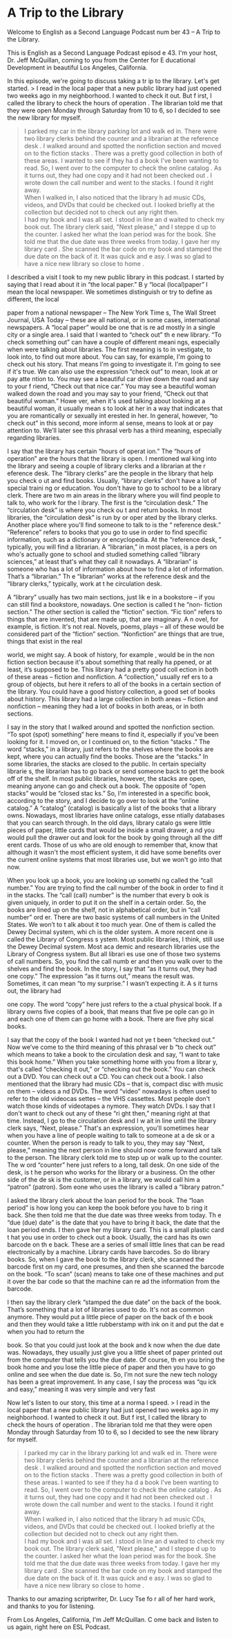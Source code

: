 # A Trip to the Library

Welcome to English as a Second Language Podcast num ber 43 – A Trip to the Library. 

This is English as a Second Language Podcast episod e 43. I'm your host, Dr. Jeff McQuillan, coming to you from the Center for E ducational Development in beautiful Los Angeles, California. 

In this episode, we're going to discuss taking a tr ip to the library. Let's get started.  > I read in the local paper that a new public library  had just opened two weeks ago in my neighborhood. I wanted to check it out. But f irst, I called the library to check the hours  of  operation . The librarian  told me that they were open Monday through Saturday from 10 to 6, so I decided to see the new library for myself.  
> I parked my car in the library parking lot and walk ed in. There were two library clerks  behind the counter and a librarian at the reference  desk . I walked around and spotted the nonfiction  section and moved on to the fiction  stacks . There was a pretty good collection  in both of these areas. I wanted to see if they ha d a book I've been wanting to read. So, I went over to the computer to check the online catalog . As it turns out, they had one copy  and it had not been checked out . I wrote down the call  number  and went to the stacks. I found it right away.  
> When I walked in, I also noticed that the library h ad music CDs, videos, and DVDs that could be checked out. I looked briefly at  the collection but decided not to check out any right then.  
> I had my book and I was all set. I stood in line an d waited to check my book out. The library clerk said, "Next please," and I steppe d up to the counter. I asked her what the loan  period  was for the book. She told me that the due  date  was three weeks from today. I gave her my library  card . She scanned the bar  code  on my book and stamped  the due date on the back of it. It was quick and e asy. I was so glad to have a nice new library so close to home .

I described a visit I took to my new public library  in this podcast. I started by saying that I read about it in “the local paper.” B y “local (local)paper” I mean the local newspaper. We sometimes distinguish or try to  define as different, the local  

paper from a national newspaper – The New York Time s, The Wall Street Journal, USA Today – these are all national, or in some cases, international newspapers. A “local paper” would be one that is re ad mostly in a single city or a single area. I said that I wanted to “check out” th e new library. “To check something out” can have a couple of different meani ngs, especially when were talking about libraries. The first meaning is to in vestigate, to look into, to find out more about. You can say, for example, I'm going to check out his story. That means I'm going to investigate it. I'm going to see  if it's true. We can also use the expression “check out” to mean, look at or pay atte ntion to. You may see a beautiful car drive down the road and say to your f riend, “Check out that nice car.” You may see a beautiful woman walked down the  road and you may say to your friend, “Check out that beautiful woman.” Howe ver, when it's used talking about looking at a beautiful woman, it usually mean s to look at her in a way that indicates that you are romantically or sexually int erested in her. In general, however, “to check out” in this second, more inform al sense, means to look at or pay attention to. We’ll later see this phrasal verb  has a third meaning, especially regarding libraries.  

I say that the library has certain “hours of operat ion.” The “hours of operation” are the hours that the library is open. I mentioned wal king into the library and seeing a couple of library clerks and a librarian at the r eference desk. The “library clerks” are the people in the library that help you check o ut and find books. Usually, “library clerks” don't have a lot of special traini ng or education. You don't have to go to school to be a library clerk. There are two m ain areas in the library where you will find people to talk to, who work for the l ibrary. The first is the “circulation desk.” The “circulation desk” is where you check ou t and return books. In most libraries, the “circulation desk” is run by or oper ated by the library clerks. Another place where you'll find someone to talk to is the “ reference desk.” “Reference” refers to books that you go to use in order to find  specific information, such as a dictionary or encyclopedia. At the “reference desk, ” typically, you will find a librarian. A “librarian,” in most places, is a pers on who's actually gone to school and studied something called “library sciences,” at  least that's what they call it nowadays. A “librarian” is someone who has a lot of  information about how to find a lot of information. That’s a “librarian.” Th e “librarian” works at the reference desk and the “library clerks,” typically, work at t he circulation desk.  

A “library” usually has two main sections, just lik e in a bookstore – if you can still find a bookstore, nowadays. One section is called t he “non- fiction section.” The other section is called the “fiction” section. “Fic tion” refers to things that are invented, that are made up, that are imaginary. A n ovel, for example, is fiction. It's not real. Novels, poems, plays – all of these would be considered part of the “fiction” section. “Nonfiction” are things that are  true, things that exist in the real  

world, we might say. A book of history, for example , would be in the non fiction section because it's about something that really ha ppened, or at least, it’s supposed to be. This library had a pretty good coll ection in both of these areas – fiction and nonfiction. A “collection,” usually ref ers to a group of objects, but here it refers to all of the books in a certain section of the library. You could have a good history collection, a good set of books about history. This library had a large collection in both areas – fiction and nonfiction –  meaning they had a lot of books in both areas, or in both sections.  

I say in the story that I walked around and spotted  the nonfiction section. “To spot (spot) something” here means to find it, especially  if you've been looking for it. I moved on, or I continued on, to the fiction “stacks .” The word “stacks,” in a library, just refers to the shelves where the books  are kept, where you can actually find the books. Those are the “stacks.” In  some libraries, the stacks are closed to the public. In certain specialty librarie s, the librarian has to go back or send someone back to get the book off of the shelf.  In most public libraries, however, the stacks are open, meaning anyone can go  and check out a book. The opposite of “open stacks” would be “closed stac ks.” So, I'm interested in a specific book, according to the story, and I decide  to go over to look at the “online catalog.” A “catalog” (catalog) is basically a list  of the books that a library owns. Nowadays, most libraries have online catalogs, esse ntially databases that you can search through. In the old days, library catalo gs were little pieces of paper, little cards that would be inside a small drawer, a nd you would pull the drawer out and look for the book by going through all the diff erent cards. Those of us who are old enough to remember that, know that although  it wasn't the most efficient system, it did have some benefits over the current online systems that most libraries use, but we won't go into that now. 

When you look up a book, you are looking up somethi ng called the “call number.” You are trying to find the call number of the book in order to find it in the stacks. The “call (call) number” is the number that every b ook is given uniquely, in order to put it on the shelf in a certain order. So, the books are lined up on the shelf, not in alphabetical order, but in “call number” ord er. There are two basic systems of call numbers in the United States. We won’t to t alk about it too much year. One of them is called the Dewey Decimal system, whi ch is the older system. A more recent one is called the Library of Congress s ystem. Most public libraries, I think, still use the Dewey Decimal system. Most aca demic and research libraries use the Library of Congress system. But all librari es use one of those two systems of call numbers. So, you find the call numb er and then you walk over to the shelves and find the book. In the story, I say that “as it turns out, they had one copy.” The expression “as it turns out,” means the result was. Sometimes, it can mean “to my surprise.” I wasn't expecting it. A s it turns out, the library had  

one copy. The word “copy” here just refers to the a ctual physical book. If a library owns five copies of a book, that means that five pe ople can go in and each one of them can go home with a book. There are five phy sical books.  

I say that the copy of the book I wanted had not ye t been “checked out.” Now we’ve come to the third meaning of this phrasal ver b “to check out” which means to take a book to the circulation desk and say, “I want to take this book home.” When you take something home with you from a librar y, that's called “checking it out,” or “checking out the book.” You can check out  a DVD. You can check out a CD. You can check out a book. I also mentioned that  the library had music CDs – that is, compact disc with music on them – videos a nd DVDs. The word “video” nowadays is often used to refer to the old videocas settes – the VHS cassettes. Most people don't watch those kinds of videotapes a nymore. They watch DVDs. I say that I don't want to check out any of these “ri ght then,” meaning right at that time. Instead, I go to the circulation desk and I w ait in line until the library clerk says, “Next, please.” That's an expression, you'll sometimes hear when you have a line of people waiting to talk to someone at a de sk or a counter. When the person is ready to talk to you, they may say “Next,  please,” meaning the next person in line should now come forward and talk to the person. The library clerk told me to step up or walk up to the counter. The w ord “counter” here just refers to a long, tall desk. On one side of the desk, is t he person who works for the library or a  business. On the other side of the de sk is the customer, or in a library, we would call him a “patron” (patron). Som eone who uses the library is called a “library patron.” 

I asked the library clerk about the loan period for  the book. The “loan period” is how long you can keep the book before you have to b ring it back. She then told me that the due date was three weeks from today. Th e “due (due) date” is the date that you have to bring it back, the date that the loan period ends. I then gave her my library card. This is a small plastic card t hat you use in order to check out a book. Usually, the card has its own barcode on th e back. These are a series of small little lines that can be read electronically by a machine. Library cards have barcodes. So do library books. So, when I gave the book to the library clerk, she scanned the barcode first on my card, one presumes,  and then she scanned the barcode on the book. “To scan” (scan) means to take  one of these machines and put it over the bar code so that the machine can re ad the information from the barcode.  

I then say the library clerk “stamped the due date”  on the back of the book. That’s something that a lot of libraries used to do. It's not as common anymore. They would put a little piece of paper on the back of th e book and then they would take a little rubberstamp with ink on it and put the dat e when you had to return the  

book. So that you could just look at the book and k now when the due date was. Nowadays, they usually just give you a little sheet  of paper printed out from the computer that tells you the due date. Of course, th en you bring the book home and you lose the little piece of paper and then you  have to go online and see when the due date is. So, I’m not sure the new tech nology has been a great improvement. In any case, I say the process was “qu ick and easy,” meaning it was very simple and very fast  

Now let's listen to our story, this time at a norma l speed.  > I read in the local paper that a new public library  had just opened two weeks ago in my neighborhood. I wanted to check it out. But f irst, I called the library to check the hours  of  operation . The librarian  told me that they were open Monday through Saturday from 10 to 6, so I decided to see the new library for myself.  
> I parked my car in the library parking lot and walk ed in. There were two library clerks  behind the counter and a librarian at the reference  desk . I walked around and spotted the nonfiction  section and moved on to the fiction  stacks . There was a pretty good collection  in both of these areas. I wanted to see if they ha d a book I've been wanting to read. So, I went over to the computer to check the online catalog . As it turns out, they had one copy  and it had not been checked out . I wrote down the call  number  and went to the stacks. I found it right away.  
> When I walked in, I also noticed that the library h ad music CDs, videos, and DVDs that could be checked out. I looked briefly at  the collection but decided not to check out any right then.  
> I had my book and I was all set. I stood in line an d waited to check my book out. The library clerk said, "Next please," and I steppe d up to the counter. I asked her what the loan  period  was for the book. She told me that the due  date  was three weeks from today. I gave her my library  card . She scanned the bar  code  on my book and stamped  the due date on the back of it. It was quick and e asy. I was so glad to have a nice new library so close to home .

Thanks to our amazing scriptwriter, Dr. Lucy Tse fo r all of her hard work, and thanks to you for listening. 

From Los Angeles, California, I'm Jeff McQuillan. C ome back and listen to us again, right here on ESL Podcast. 


